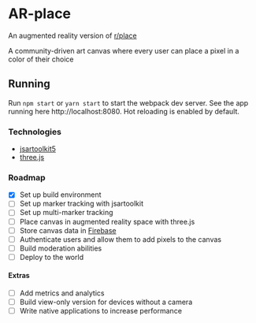 # AR-place

An augmented reality version of [r/place](https://www.reddit.com/r/place/)

A community-driven art canvas where every user can place a pixel in a color of their choice

## Running

Run `npm start` or `yarn start` to start the webpack dev server.
See the app running here http://localhost:8080. Hot reloading is enabled by default.

### Technologies
- [jsartoolkit5](https://github.com/artoolkitx/jsartoolkit5)
- [three.js](https://threejs.org/)

### Roadmap
- [x] Set up build environment
- [ ] Set up marker tracking with jsartoolkit
- [ ] Set up multi-marker tracking
- [ ] Place canvas in augmented reality space with three.js
- [ ] Store canvas data in [Firebase](https://firebase.google.com/)
- [ ] Authenticate users and allow them to add pixels to the canvas
- [ ] Build moderation abilities
- [ ] Deploy to the world

#### Extras
- [ ] Add metrics and analytics
- [ ] Build view-only version for devices without a camera
- [ ] Write native applications to increase performance
